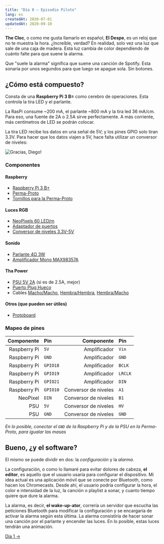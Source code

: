 ```yaml
---
title: "Día 0 — Episodio Piloto"
lang: es
createdAt: 2020-07-01
updatedAt: 2020-09-10
---
```


**The Cloc**, o como me gusta llamarlo en español, **El Despe**, es un reloj que no te muestra la hora. ¿Increíble, verdad? En realidad, solo vez una luz que sale de una caja de madera. Esta luz cambia de color dependiendo de cuánto falte para que suene la alarma.

Que "suele la alarma" significa que suene una canción de Spotify. Esta sonaría por unos segundos para que luego se apague sola. Sin botones.

## ¿Cómo está compuesto?

Consta de una **Raspberry Pi 3 B=** como cerebro de operaciones. Esta controla la tira LED y el parlante.

La RasPi consume ~200 mA, el parlante ~800 mA y la tira led 36 mA/cm. Para eso, una fuente de 2A o 2.5A sirve perfectamente. A más corriente, más centímetros de LED se podrán colocar.

La tira LED recibe los datos en una señal de 5V; y los pines GPIO solo tiran 3.3V. Para hacer que los datos viajen a 5V, hace falta utilizar un conversor de niveles:

![Gracias, Diego!](/images/the-cloc/connections.png)

### Componentes

#### Raspberry

- [Raspberry Pi 3 B+](https://www.adafruit.com/product/3775)
- [Perma-Proto](https://www.adafruit.com/product/2310)
- [Tornillos para la Perma-Proto](https://www.adafruit.com/product/2336)

#### Luces RGB

- [NeoPixels 60 LED/m](https://www.adafruit.com/product/1138?length=1)
- [Adaptador de puertos](https://www.adafruit.com/product/1663)
- [Conversor de niveles 3.3V-5V](https://www.adafruit.com/product/1875)

#### Sonido

- [Parlante 4Ω 3W](https://www.adafruit.com/product/1314)
- [Amplificador Mono MAX98357A](https://www.adafruit.com/product/3006)

#### Tha Power

- [PSU 5V 2A](https://www.adafruit.com/product/276) (si es de 2.5A, mejor)
- [Puerto Plug Hueco](https://www.adafruit.com/product/368)
- Cables [Macho/Macho](https://www.adafruit.com/product/1956), [Hembra/Hembra](https://www.adafruit.com/product/1950), [Hembra/Macho](https://www.adafruit.com/product/1954)

#### Otros (que pueden ser útiles)

- [Protoboard](https://www.adafruit.com/product/239)

### Mapeo de pines

|   Componente | Pin      |           Componente | Pin     |
| -----------: | :------- | -------------------: | :------ |
| Raspberry Pi | `5V`     |         Amplificador | `Vin`   |
| Raspberry Pi | `GND`    |         Amplificador | `GND`   |
| Raspberry Pi | `GPIO18` |         Amplificador | `BCLK`  |
| Raspberry Pi | `GPIO19` |         Amplificador | `LRCLK` |
| Raspberry Pi | `GPIO21` |         Amplificador | `DIN`   |
| Raspberry Pi | `GPIO10` | Conversor de niveles | `A1`    |
|     NeoPixel | `DIN`    | Conversor de niveles | `B1`    |
|          PSU | `5V`     | Conversor de niveles | `HV`    |
|          PSU | `GND`    | Conversor de niveles | `GND`   |

_En lo posible, conectar el `GND` de la Raspberry Pi y de la PSU en la Perma-Proto, para igualar las masas_

## Bueno, ¿y el software?

El mismo se puede dividir en dos: la _configuración_ y la _alarma_.

La configuración, o como lo llamaré para evitar dolores de cabeza, **el editor**, es aquello que el usuario usaría para configurar el dispositivo. Mi idea actual es una aplicación móvil que se conecte por Bluetooth, como hacen los Chromecasts. Desde ahí, el usuario podría configurar la hora, el color e intensidad de la luz, la canción o playlist a sonar, y cuanto tiempo quiere que dure la alarma.

La alarma, es decir, **el wake-up-ator**, correría un servidor que escucha las peticiones Bluetooth para modificar la configuración y se encargaría de activar la alarma según esta última. La alarma consistiría de hacer sonar una canción por el parlante y encender las luces. En lo posible, estas luces tendrán una animación.

[Día 1 &rarr;](../dia-1/)
